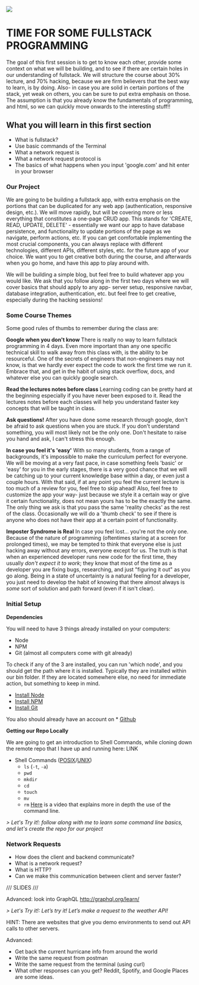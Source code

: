 <img src="https://www.research.ibm.com/university/cas/benelux/images/eye-bee-m.gif" >

# TIME FOR SOME FULLSTACK PROGRAMMING

The goal of this first session is to get to know each other, provide some context on what we will be building, and to see if there are certain holes in our understanding of fullstack. We will structure the course about 30% lecture, and 70% hacking, because we are firm believers that the best way to learn, is by doing. Also- in case you are solid in certain portions of the stack, yet weak on others, you can be sure to put extra emphasis on those. The assumption is that you already know the fundamentals of programming, and html, so we can quickly move onwards to the interesting stuff!!

## What you will learn in this first section
* What is fullstack?
* Use basic commands of the Terminal
* What a network request is
* What a network request protocol is
* The basics of what happens when you input 'google.com' and hit enter in your browser


### Our Project
We are going to be building a fullstack app, with extra emphasis on the portions that can be duplicated for any web app (authentication, responsive design, etc.). We will move rapidly, but will be covering more or less everything that constitutes a one-page CRUD app. This stands for 'CREATE, READ, UPDATE, DELETE' - essentially we want our app to have database persistence, and functionality to update portions of the page as we navigate, perform actions, etc. If you can get comfortable implementing the most crucial components, you can always replace with different technologies, different APIs, different styles, etc. for the future app of your choice. We want you to get creative both during the course, and afterwards when you go home, and have this app to play around with.

We will be building a simple blog, but feel free to build whatever app you would like. We ask that you follow along in the first two days where we will cover basics that should apply to any app- server setup, responsive navbar, database integration, authentication, etc. but feel free to get creative, especially during the hacking sessions!

### Some Course Themes
Some good rules of thumbs to remember during the class are:

**Google when you don't know**
There is really no way to learn fullstack programming in 4 days. Even more important than any one specific technical skill to walk away from this class with, is the ability to be resourceful. One of the secrets of engineers that non-engineers may not know, is that we hardly ever expect the code to work the first time we run it. Embrace that, and get in the habit of using stack overflow, docs, and whatever else you can quickly google search.

**Read the lectures notes before class**
Learning coding can be pretty hard at the beginning especially if you have never been exposed to it. Read the lectures notes before each classes will help you understand faster key concepts that will be taught in class.

**Ask questions!**
After you have done some research through google, don't be afraid to ask questions when you are stuck. If you don't understand something, you will most likely not be the only one. Don't hesitate to raise you hand and ask, I can't stress this enough.

**In case you feel it's 'easy'**
With so many students, from a range of backgrounds, it's impossible to make the curriculum perfect for everyone. We will be moving at a very fast pace, in case something feels 'basic' or 'easy' for you in the early stages, there is a very good chance that we will be catching up to your current knowledge base within a day, or even just a couple hours. With that said, if at any point you feel the current lecture is too much of a review for you, feel free to skip ahead! Also, feel free to customize the app your way- just because we style it a certain way or give it certain functionality, does not mean yours has to be the exactly the same. The only thing we ask is that you pass the same 'reality checks' as the rest of the class. Occasionally we will do a 'thumb check' to see if there is anyone who does not have their app at a certain point of functionality. 

**Imposter Syndrome is Real**
In case you feel lost... you're not the only one. Because of the nature of programming (oftentimes staring at a screen for prolonged times), we may be tempted to think that everyone else is just hacking away without any errors, everyone except for us. The truth is that when an experienced developer runs new code for the first time, they usually _don't expect it to work_; they know that most of the time as a developer you are fixing bugs, researching, and just "figuring it out" as you go along. Being in a state of uncertainty is a natural feeling for a developer, you just need to develop the habit of knowing that there almost always is _some_ sort of solution and path forward (even if it isn't clear). 


### Initial Setup 
**Dependencies**

You will need to have 3 things already installed on your computers:
- Node
- NPM
- Git (almost all computers come with git already)

To check if any of the 3 are installed, you can run 'which node', and you should get the path where it is installed. Typically they are installed within our bin folder. If they are located somewhere else, no need for immediate action, but something to keep in mind. 

* [Install Node](https://nodejs.org/en/)
* [Install NPM](https://www.npmjs.com/)
* [Install Git](https://git-scm.com/book/id/v2/Getting-Started-Installing-Git)

You also should already have an account on * [Github](https://github.com)


**Getting our Repo Locally**

We are going to get an introduction to Shell Commands, while cloning down the remote repo that I have up and running here: LINK

* Shell Commands ([POSIX](http://pubs.opengroup.org/onlinepubs/9699919799/)/[UNIX](https://upload.wikimedia.org/wikipedia/commons/c/cd/Unix_timeline.en.svg))
    * `ls` (`-t`, `-a`)
    * `pwd`
    * `mkdir`
    * `cd`
    * `touch`
    * `mv`
    * `rm`
[Here](http://www.galvanize.com/learn/learn-to-code/programming-101-how-to-use-the-terminal-command-line/) is a video that explains more in depth the use of the command line.

*> Let's Try it!: follow along with me to learn some command line basics, and let's create the repo for our project*

### Network Requests 
- How does the client and backend communicate?
- What is a network request? 
- What is HTTP?
- Can we make this communication between client and server faster? 

/// SLIDES ///
 

Advanced: 
look into GraphQL http://graphql.org/learn/

*> Let's Try it!: Let’s try it! Let’s make a request to the weather API!* 

HINT: There are websites that give you demo environments to send out API calls to other servers.

Advanced: 
- Get back the current hurricane info from around the world
- Write the same request from postman
- Write the same request from the terminal (using curl)
- What other responses can you get? Reddit, Spotify, and Google Places are some ideas.


